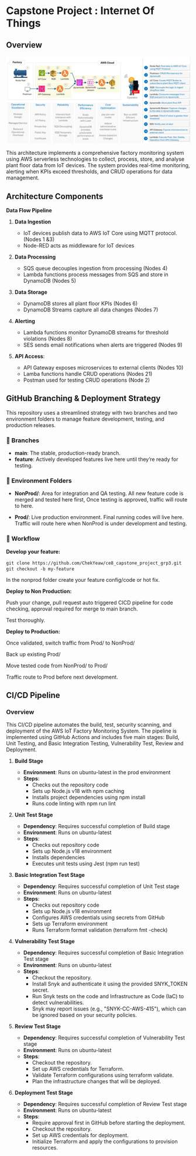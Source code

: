 # Capstone Project : Internet Of Things

## Overview


![Overview picture](overview.jpg)

This architecture implements a comprehensive factory monitoring system using AWS serverless technologies to collect, process, store, and analyse plant floor data from IoT devices. The system provides real-time monitoring, alerting when KPIs exceed thresholds, and CRUD operations for data management.

## Architecture Components

**Data Flow Pipeline**

1. **Data Ingestion**
     - IoT devices publish data to AWS IoT Core using MQTT protocol. 
   (Nodes 1 &3)
   - Node-RED acts as middleware for IoT devices
  
2. **Data Processing**
   - SQS queue decouples ingestion from processing
(Nodes 4)
    - Lambda functions process messages from SQS and store in DynamoDB 
(Nodes 5)

3. **Data Storage**
   - DynamoDB stores all plant floor KPIs 
(Nodes 6)
   - DynamoDB Streams capture all data changes 
(Nodes 7)

4. **Alerting**
   - Lambda functions monitor DynamoDB streams for threshold violations (Nodes 8)
   - SES sends email notifications when alerts are triggered 
(Nodes 9)

5. **API Access**:
   - API Gateway exposes microservices to external clients 
(Nodes 10)
   - Lamba functions handle CRUD operations 
(Nodes 21)
   - Postman used for testing CRUD operations 
(Node 2)

## GitHub Branching & Deployment Strategy

This repository uses a streamlined strategy with two branches and two environment folders to manage feature development, testing, and production releases.

### 🌿 Branches

- **main**: The stable, production-ready branch.
- **feature**: Actively developed features live here until they’re ready for testing.

### 📁 Environment Folders

- **NonProd/**: Area for integration and QA testing. All new feature code is merged and tested here first, Once testing is approved, traffic will route to here.

- **Prod/**: Live production environment. Final running codes will live here. Traffic will route here when NonProd is under development and testing.

### 🔁 Workflow

**Develop your feature:**
```   
git clone https://github.com/ChekYeaw/ce8_capstone_project_grp3.git
git checkout -b my-feature
```

In the nonprod folder create your feature config/code or hot fix.

**Deploy to Non Production:**

Push your change, pull request auto triggered CICD pipeline for code checking, approval required for merge to main branch.

Test thoroughly.

**Deploy to Production:**

Once validated, switch traffic from Prod/ to NonProd/

Back up existing Prod/

Move tested code from NonProd/ to Prod/

Traffic route to Prod before next development.

## CI/CD Pipeline

### Overview

This CI/CD pipeline automates the build, test, security scanning, and deployment of the AWS IoT Factory Monitoring System. The pipeline is implemented using GitHub Actions and includes five main stages: Build, Unit Testing, and Basic Integration Testing, Vulnerability Test, Review and Deployment.

1. **Build Stage**
   - **Environment**: Runs on ubuntu-latest in the prod environment
   - **Steps**:
       - Checks out the repository code
       - Sets up Node.js v18 with npm caching
       - Installs project dependencies using npm install
       - Runs code linting with npm run lint

2. **Unit Test Stage**
    - **Dependency**: Requires successful completion of Build stage
    - **Environment**: Runs on ubuntu-latest
    - **Steps**:
      - Checks out repository code
      - Sets up Node.js v18 environment
      - Installs dependencies
      - Executes unit tests using Jest (npm run test)

3. **Basic Integration Test Stage**
   - **Dependency**: Requires successful completion of Unit Test stage
   - **Environment**: Runs on ubuntu-latest
   - **Steps**:
       - Checks out repository code
       - Sets up Node.js v18 environment
       - Configures AWS credentials using secrets from GitHub
       - Sets up Terraform environment
       - Runs Terraform format validation (terraform fmt -check)
  
4. **Vulnerability Test Stage**
   - **Dependency**: Requires successful completion of Basic Integration Test stage
   - **Environment**: Runs on ubuntu-latest
   - **Steps**:
      - Checkout the repository.
      - Install Snyk and authenticate it using the provided SNYK_TOKEN secret.
      - Run Snyk tests on the code and Infrastructure as Code (IaC) to detect vulnerabilities.
      - Snyk may report issues (e.g., "SNYK-CC-AWS-415"), which can be ignored based on your security policies.

5. **Review Test Stage**
    - **Dependency**: Requires successful completion of Vulnerability Test stage
    - **Environment**: Runs on ubuntu-latest
    - **Steps**:
        - Checkout the repository.
        - Set up AWS credentials for Terraform.
        - Validate Terraform configurations using terraform validate.
        - Plan the infrastructure changes that will be deployed.

6. **Deployment Test Stage**
    - **Dependency**: Requires successful completion of Review Test stage
    - **Environment**: Runs on ubuntu-latest
    - **Steps**:
        - Require approval first in GitHub before starting the deployment.
        - Checkout the repository.
        - Set up AWS credentials for deployment.
        - Initialize Terraform and apply the configurations to provision resources.
